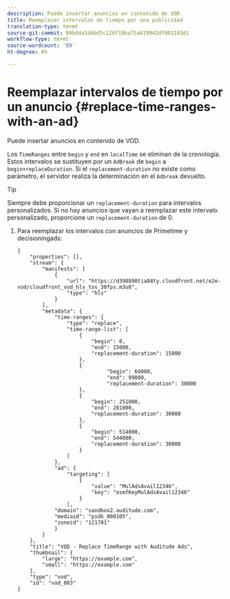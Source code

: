 ```yaml
---
description: Puede insertar anuncios en contenido de VOD.
title: Reemplazar intervalos de tiempo por una publicidad
translation-type: tm+mt
source-git-commit: 89bdda1d4bd5c126f19ba75a819942df901183d1
workflow-type: tm+mt
source-wordcount: '89'
ht-degree: 0%

---
```



# Reemplazar intervalos de tiempo por un anuncio {#replace-time-ranges-with-an-ad}

Puede insertar anuncios en contenido de VOD.

Los `TimeRanges` entre `begin` y `end` en `localTime` se eliminan de la cronología. Estos intervalos se sustituyen por un `AdBreak` de `begin` a `begin+replaceDuration`. Si el `replacement-duration` no existe como parámetro, el servidor realiza la determinación en el `Adbreak` devuelto.

>[!TIP]
>
>Siempre debe proporcionar un `replacement-duration` para intervalos personalizados. Si no hay anuncios que vayan a reemplazar este intervalo personalizado, proporcione un `replacement-duration` de 0.

1. Para reemplazar los intervalos con anuncios de Primetime y decisioningads:

   ```
   {   
       "properties": [],
       "stream": {
           "manifests": [
               {
                   "url": "https://d398890tia84ty.cloudfront.net/e2e-vod/cloudfront_vod_hls_tos_30fps.m3u8",
                   "type": "hls"
               }
           ],
           "metadata": {
               "time-ranges": {
                   "type": "replace",
                   "time-range-list": [
                       {
                           "begin": 0,
                           "end": 15000,
                           "replacement-duration": 15000
                       },
                       {
                                "begin": 69000,
                                "end": 99000,
                                "replacement-duration": 30000
                       },
                       {
                           "begin": 251000,
                           "end": 281000,
                           "replacement-duration": 30000
                       },
                       {
                           "begin": 514000,
                           "end": 544000,
                           "replacement-duration": 30000
                       }
                   ]
               },
               "ad": {
                   "targeting": [
                       {
                           "value": "MulAdsAvail12346",
                           "key": "osmfKeyMulAdsAvail12346"
                       }
                   ],
               "domain": "sandbox2.auditude.com",
               "mediaid": "psdk_000105",
               "zoneid": "121781"
               }     
           }
       },   
       "title": "VOD - Replace TimeRange with Auditude Ads",
       "thumbnail": {
           "large": "https://example.com",
           "small": "https://example.com"
       },
       "type": "vod",
       "id": "vod_003"
   }
   ```
